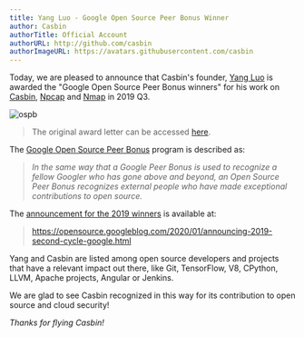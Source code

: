 ```yaml
---
title: Yang Luo - Google Open Source Peer Bonus Winner
author: Casbin
authorTitle: Official Account
authorURL: http://github.com/casbin
authorImageURL: https://avatars.githubusercontent.com/casbin
---
```


Today, we are pleased to announce that Casbin's founder, [Yang Luo](https://github.com/hsluoyz) is awarded the "Google Open Source Peer Bonus winners" for his work on [Casbin](/), [Npcap](https://nmap.org/npcap/) and [Nmap](https://nmap.org/) in 2019 Q3.

![ospb](https://hsluoyz.github.io/download/Open%20Source%20Peer%20Bonus%20Q3%202019%20-%20Yang%20Luo%20-%20OSPB%20Award%20Letter.png)

> The original award letter can be accessed [here](https://github.com/hsluoyz/hsluoyz.github.io/blob/master/download/Open%20Source%20Peer%20Bonus%20Q3%202019%20-%20Yang%20Luo%20-%20OSPB%20Award%20Letter.pdf).

The [Google Open Source Peer Bonus](https://opensource.google.com/docs/growing/peer-bonus/) program is described as:

> _In the same way that a Google Peer Bonus is used to recognize a fellow Googler who has gone above and beyond, an Open Source Peer Bonus recognizes external people who have made exceptional contributions to open source._

The [announcement for the 2019 winners](https://opensource.googleblog.com/2020/01/announcing-2019-second-cycle-google.html) is available at:

> https://opensource.googleblog.com/2020/01/announcing-2019-second-cycle-google.html

Yang and Casbin are listed among open source developers and projects that have a relevant impact out there, like Git, TensorFlow, V8, CPython, LLVM, Apache projects, Angular or Jenkins.

We are glad to see Casbin recognized in this way for its contribution to open source and cloud security!

_Thanks for flying Casbin!_
